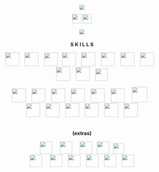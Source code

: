  <p align="center">
  <a href="https://github.com/helfese"><img src="https://readme-typing-svg.demolab.com/?lines=-.-+.-+.-.+-..+.-+...+....+.+...-&center=true&color=0969da"/></a>
</p>

<div align="center">
  <a href="https://www.youtube.com/@Helfese" target="blank"><img src="https://img.shields.io/static/v1?message=Youtube&logo=youtube&label=&color=FF0000&logoColor=white&labelColor=&style=for-the-badge" height="30"/></a>
  <a href="https://linkedin.com/in/helfese" target="blank"><img src="https://img.shields.io/static/v1?message=LinkedIn&logo=linkedin&label=&color=0077B5&logoColor=white&labelColor=&style=for-the-badge" height="30"/></a>
</div><br>

<div align="center"><img src="https://github-readme-stats.vercel.app/api/top-langs?username=helfese&theme=transparent&layout=donut-vertical&hide_border=true&hide_title=true&hide_progress=true&text_color=0969da"/></div>

<h3 align="center">S K I L L S</h3>
<div align="center">
<img src="https://cdn.jsdelivr.net/gh/devicons/devicon@latest/icons/mysql/mysql-original.svg" height="45"/><img width="14"/>                                                                                                <!-- MySQL -->
<img src="https://i.postimg.cc/xCHkgwYj/OTgxd3mt-400x400-removebg-preview.png" height="45"/><img width="15"/>                                                                                                               <!-- Azure Data Studio -->
<img src="https://upload.wikimedia.org/wikipedia/commons/7/7f/Erwin_logo.png" height="44"/><img width="10"/>                                                                                                                <!-- erwin Data Modeler -->
<img src="https://i.postimg.cc/654bqT02/png-transparent-tableau-software-hd-logo-removebg-preview.png" height="45"/><img width="14"/>                                                                                       <!-- Tableau -->
<img src="https://cdn.jsdelivr.net/gh/devicons/devicon/icons/python/python-original.svg" height="45"/><img width="15"/>                                                                                                     <!-- Python -->
<img src="https://cdn.jsdelivr.net/gh/devicons/devicon/icons/c/c-original.svg" height="45"/><img width="15"/>                                                                                                               <!-- C -->
<img src="https://cdn.jsdelivr.net/gh/devicons/devicon@latest/icons/rust/rust-original.svg" height="45"/><img width="15"/>                                                                                                  <!-- Rust -->
<img src="https://i.ibb.co/bB3h1Z7/images-removebg-preview.png" height="45"/><img width="15"/>                                                                                                                              <!-- AWS -->
<img src="https://i.postimg.cc/HWfTc1Tn/images-removebg-preview.png" height="45"/><img width="15"/>                                                                                                                         <!-- GNS3 -->
<img src="https://upload.wikimedia.org/wikipedia/commons/thumb/5/5a/Vmware_workstation_16_icon.svg/800px-Vmware_workstation_16_icon.svg.png" height="45"/><img width="15"/>                                                 <!-- VMware Workstation -->
<img src="https://i.ibb.co/sQXMqsn/png-transparent-microsoft-windows-logo-art-microsoft-servers-windows-server-2016-computer-servers-wi.png" height="40"/>                                                                  <!-- Windows Server -->
</div><br>
<div align="center">
<img src="https://cdn.jsdelivr.net/gh/devicons/devicon/icons/cplusplus/cplusplus-original.svg" height="45"/><img width="15"/>                                                                                               <!-- C++ -->
<img src="https://cdn.jsdelivr.net/gh/devicons/devicon@latest/icons/vscode/vscode-original.svg" height="45"/><img width="15"/>                                                                                              <!-- VS Code -->
<img src="https://cdn.jsdelivr.net/gh/devicons/devicon@latest/icons/neovim/neovim-original.svg" height="45"/><img width="15"/>                                                                                              <!-- Neovim -->
<img src="https://cdn.jsdelivr.net/gh/devicons/devicon/icons/git/git-original.svg" height="45"/><img width="16"/>                                                                                                           <!-- Git -->
<img src="https://wiki.installgentoo.com/images/f/f9/Arch-linux-logo.png" height="45"/><img width="16"/>                                                                                                                    <!-- Arch -->
<img src="https://cdn.jsdelivr.net/gh/devicons/devicon/icons/html5/html5-original.svg" height="45"/><img width="20"/>                                                                                                       <!-- HTML -->
<img src="https://nasm-tutorial.akash.website/img/nasm-logo.png" height="50"/><img width="15"/>                                                                                                                             <!-- Assembly -->
<img src="https://cdn.jsdelivr.net/gh/devicons/devicon@latest/icons/css3/css3-original.svg" height="45"/><img width="15"/>                                                                                                  <!-- CSS -->
<img src="https://cdn.jsdelivr.net/gh/devicons/devicon/icons/linux/linux-original.svg" height="45"/><img width="15"/>                                                                                                       <!-- Linux -->
<img src="https://cdn.jsdelivr.net/gh/devicons/devicon@latest/icons/gitlab/gitlab-original.svg" height="45"/><img width="15"/>                                                                                              <!-- GitLab -->
<img src="https://upload.wikimedia.org/wikipedia/commons/thumb/4/4b/Bash_Logo_Colored.svg/2048px-Bash_Logo_Colored.svg.png" height="45"/><img width="15"/>                                                                  <!-- Bash -->
<img src="https://cdn.jsdelivr.net/gh/devicons/devicon@latest/icons/visualstudio/visualstudio-original.svg" height="45"/><img width="15"/>                                                                                  <!-- Visual Studio -->
<img src="https://cdn.jsdelivr.net/gh/devicons/devicon@latest/icons/csharp/csharp-original.svg" height="45"/>                                                                                                               <!-- C# -->
<!--
</div><br>
<div align="center">
<img src="https://upload.wikimedia.org/wikipedia/commons/thumb/4/48/Markdown-mark.svg/1200px-Markdown-mark.svg.png" height="45"/><img width="18"/>                                                                          <!- Markdown ->
<img src="https://starbeamrainbowlabs.com/images/logos/swi-prolog.svg" height="45"/>                                                                                                                                        <!- Prolog ->
<img src="https://upload.wikimedia.org/wikipedia/commons/thumb/1/1b/R_logo.svg/1200px-R_logo.svg.png" height="45"/><img width="15"/>                                                                                        <!- R -> 
<img src="https://i.postimg.cc/KvHfj7kb/68747470733a2f2f63646e2e66726565626965737570706c792e636f6d2f6c6f676f732f6c617267652f32782f6c61746578.png" height="32"/>                                                             <!- LaTeX ->
<!- MATLAB ->
 <!- more ->
 -->
</div><br>

<h3 align="center">(extras)</h3>
<div align="center">
<img src="https://i.ibb.co/sVBg13M/JFD-MT5-header.png" height="40"/><img width="21"/>                                                                                                                                       <!-- MetaTrader -->
<img src="https://excel-gurus.com/image/catalog/excellogo.png" height="40"/><img width="21"/>                                                                                                                               <!-- Excel -->
<img src="https://seeklogo.com/images/P/powerpoint-logo-815F485B61-seeklogo.com.png" height="40"/><img width="12"/>                                                                                                         <!-- PowerPoint -->
<img src="https://upload.wikimedia.org/wikipedia/commons/thumb/f/fd/Microsoft_Office_Word_%282019%E2%80%93present%29.svg/512px-Microsoft_Office_Word_%282019%E2%80%93present%29.svg.png" height="40"/><img width="9"/>      <!-- Word -->
<img src="https://i.postimg.cc/SNz0yfD0/68747470733a2f2f692e6962622e636f2f624b79745947772f6a2d48792d52636a75312d547971752d575a52692d54783868.png" height="35"/>                                                             <!-- TradingView  -->
</div>
<div align="center">
<img src="https://i.postimg.cc/MZVLfF0D/68747470733a2f2f75706c6f61642e77696b696d656469612e6f72672f77696b6970656469612f636f6d6d6f6e732f642f64.png" height="40"/><img width="22"/>                                            <!-- Procreate -->
<img src="https://upload.wikimedia.org/wikipedia/commons/thumb/a/af/Adobe_Photoshop_CC_icon.svg/1200px-Adobe_Photoshop_CC_icon.svg.png" height="40"/><img width="15"/>                                                      <!-- Photoshop -->
<img src="https://upload.wikimedia.org/wikipedia/commons/thumb/4/40/Adobe_Premiere_Pro_CC_icon.svg/1200px-Adobe_Premiere_Pro_CC_icon.svg.png" height="40"/><img width="15"/>                                                <!-- Premiere Pro -->
<img src="https://upload.wikimedia.org/wikipedia/commons/thumb/c/cb/Adobe_After_Effects_CC_icon.svg/1200px-Adobe_After_Effects_CC_icon.svg.png" height="40"/><img width="14"/>                                              <!-- After Effects -->
<img src="https://upload.wikimedia.org/wikipedia/commons/thumb/0/0e/Adobe_Audition_CC_icon_%282020%29.svg/1024px-Adobe_Audition_CC_icon_%282020%29.svg.png" height="40"/><img width="14"/>                                  <!-- Audition -->
<img src="https://upload.wikimedia.org/wikipedia/commons/thumb/0/0c/Blender_logo_no_text.svg/2503px-Blender_logo_no_text.svg.png" height="40"/>                                                                             <!-- Blender -->
</div>
